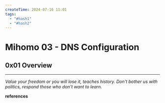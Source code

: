 ```yaml
---
createTime: 2024-07-16 11:01
tags:
  - "#hash1"
  - "#hash2"
---
```


# Mihomo 03 - DNS Configuration

## 0x01 Overview

---
*Value your freedom or you will lose it, teaches history. Don't bother us with politics, respond those who don't want to learn.*

**references**

